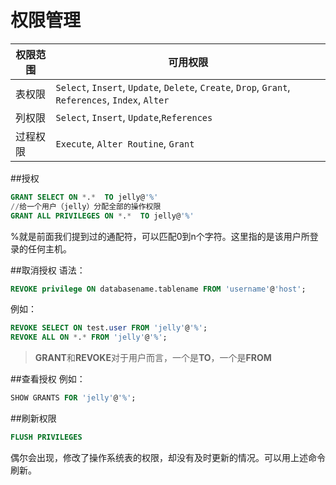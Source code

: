 权限管理
=========
|权限范围|可用权限
|----|----
|表权限|`Select`, `Insert`, `Update`, `Delete`, `Create`, `Drop`, `Grant`, `References`, `Index`, `Alter`
|列权限|`Select`, `Insert`, `Update`,`References`
|过程权限|`Execute`, `Alter Routine`, `Grant`

##授权
```sql
GRANT SELECT ON *.*  TO jelly@'%'
//给一个用户（jelly）分配全部的操作权限
GRANT ALL PRIVILEGES ON *.*  TO jelly@'%'
```
%就是前面我们提到过的通配符，可以匹配0到n个字符。这里指的是该用户所登录的任何主机。

##取消授权
语法：
```sql
REVOKE privilege ON databasename.tablename FROM 'username'@'host';
```
例如：
```sql
REVOKE SELECT ON test.user FROM 'jelly'@'%';
REVOKE ALL ON *.* FROM 'jelly'@'%';
```
>**GRANT**和**REVOKE**对于用户而言，一个是**TO**，一个是**FROM**

##查看授权
例如：
```sql
SHOW GRANTS FOR 'jelly'@'%'; 
```
##刷新权限
```sql
FLUSH PRIVILEGES
```
偶尔会出现，修改了操作系统表的权限，却没有及时更新的情况。可以用上述命令刷新。